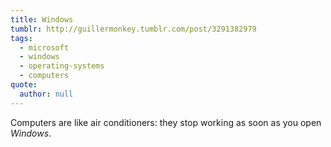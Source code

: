 ```yaml
---
title: Windows
tumblr: http://guillermonkey.tumblr.com/post/3291382979
tags:
  - microsoft
  - windows
  - operating-systems
  - computers
quote:
  author: null
---
```


Computers are like air conditioners: they stop working as soon as you open *Windows*.
